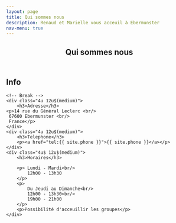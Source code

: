 ```yaml
---
layout: page
title: Qui sommes nous
description: Renaud et Marielle vous acceuil à Ebermunster
nav-menu: true
---
```


<!-- Main -->
<div id="main" class="alt">

<!-- One -->
<section id="one">
	<div class="inner">
		<header class="major">
			<h1>Qui sommes nous</h1>
		</header>

<!-- Content -->
<h2 id="content">Info</h2>
<div class="row">
	<!-- 
	<div class="6u 12u$(small)">
		<h3>Adresse</h3>
    <p>Mathildenstraße 29</p>	
    <p>Nürnberg, Bayern 90489</p>
    <p>Deutschland</p>
  </div>
	<div class="6u$ 12u$(small)">
		<h3>Telefon</h3>
		<p>0911 / 47001898</p>	
    <p>0911 / 47001899</p>
	</div>
	-->
	
	<!-- Break -->
	<div class="4u 12u$(medium)">
		<h3>Adresse</h3>
    <p>14 rue du Général Leclerc <br/>
     67600 Ebermunster <br/>
     France</p>
	</div>
	<div class="4u 12u$(medium)">
		<h3>Telephone</h3>
		<p><a href="tel:{{ site.phone }}">{{ site.phone }}</a></p>	 
	</div>
	<div class="4u$ 12u$(medium)">
		<h3>Horaires</h3>
		
		<p> Lundi - Mardi<br/>
		    12h00 - 13h30
		</p>
        <p>
            Du Jeudi au Dimanche<br/>
            12h00 - 13h30<br/>
            19h00 - 21h00
        </p>
        <p>Possibilité d'acceuillir les groupes</p>	
	</div>
</div>

</div>
</section>

</div>

